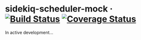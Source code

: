 # sidekiq-scheduler-mock &middot; [![Build Status](https://travis-ci.org/0exp/sidekiq-scheduler-mock.svg?branch=master)](https://travis-ci.org/0exp/sidekiq-scheduler-mock) [![Coverage Status](https://coveralls.io/repos/github/0exp/sidekiq-scheduler-mock/badge.svg?branch=master)](https://coveralls.io/github/0exp/sidekiq-scheduler-mock?branch=master)

In active development...
